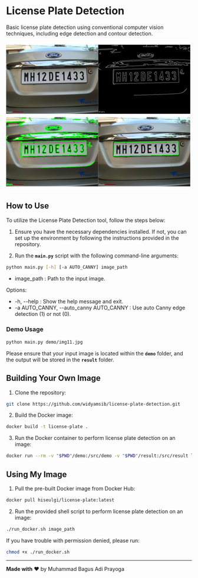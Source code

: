 # License Plate Detection

Basic license plate detection using conventional computer vision techniques, including edge detection and contour detection.

![License Plate Example](docs/docs_img.png)

## How to Use
To utilize the License Plate Detection tool, follow the steps below:

1. Ensure you have the necessary dependencies installed. If not, you can set up the environment by following the instructions provided in the repository.

2. Run the **`main.py`** script with the following command-line arguments:
```bash
python main.py [-h] [-a AUTO_CANNY] image_path
```
- image_path : Path to the input image.

Options:
- -h, --help : Show the help message and exit.
- -a AUTO_CANNY, --auto_canny AUTO_CANNY : Use auto Canny edge detection (1) or not (0).

### Demo Usage
```bash
python main.py demo/img11.jpg
```
Please ensure that your input image is located within the **`demo`** folder, and the output will be stored in the **`result`** folder.

## Building Your Own Image

1. Clone the repository:
```bash
git clone https://github.com/widyamsib/license-plate-detection.git
```


2. Build the Docker image:
```bash
docker build -t license-plate .
```


3. Run the Docker container to perform license plate detection on an image:
```bash
docker run --rm -v "$PWD"/demo:/src/demo -v "$PWD"/result:/src/result license-plate python main.py demo/img11.jpg
```


## Using My Image

1. Pull the pre-built Docker image from Docker Hub:
```bash
docker pull hiseulgi/license-plate:latest
```


2. Run the provided shell script to perform license plate detection on an image:
```bash
./run_docker.sh image_path
```
If you have trouble with permission denied, please run:
```bash
chmod +x ./run_docker.sh
```


---

**Made with** ❤️ by Muhammad Bagus Adi Prayoga
